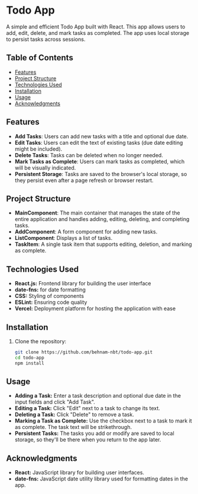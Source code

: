 # Todo App

A simple and efficient Todo App built with React. This app allows users to add, edit, delete, and mark tasks as completed. The app uses local storage to persist tasks across sessions.

## Table of Contents
- [Features](#features)
- [Project Structure](#project-structure)
- [Technologies Used](#technologies-used)
- [Installation](#installation)
- [Usage](#usage)
- [Acknowledgments](#acknowledgments)

## Features

- **Add Tasks**: Users can add new tasks with a title and optional due date.
- **Edit Tasks**: Users can edit the text of existing tasks (due date editing might be included).
- **Delete Tasks**: Tasks can be deleted when no longer needed.
- **Mark Tasks as Complete**: Users can mark tasks as completed, which will be visually indicated.
- **Persistent Storage**: Tasks are saved to the browser's local storage, so they persist even after a page refresh or browser restart.

## Project Structure

- **MainComponent**: The main container that manages the state of the entire application and handles adding, editing, deleting, and completing tasks.
- **AddComponent**: A form component for adding new tasks.
- **ListComponent**: Displays a list of tasks.
- **TaskItem**: A single task item that supports editing, deletion, and marking as complete.

## Technologies Used
- **React.js:** Frontend library for building the user interface
- **date-fns:** for date formatting
- **CSS:** Styling of components
- **ESLint:** Ensuring code quality
- **Vercel:** Deployment platform for hosting the application with ease

## Installation

1. Clone the repository:

   ```bash
   git clone https://github.com/behnam-nbt/todo-app.git
   cd todo-app
   npm install
## Usage
- **Adding a Task:** Enter a task description and optional due date in the input fields and click "Add Task".
- **Editing a Task:** Click "Edit" next to a task to change its text.
- **Deleting a Task:** Click "Delete" to remove a task.
- **Marking a Task as Complete:** Use the checkbox next to a task to mark it as complete. The task text will be strikethrough.
- **Persistent Tasks:** The tasks you add or modify are saved to local storage, so they'll be there when you return to the app later.

## Acknowledgments
- **React:** JavaScript library for building user interfaces.
- **date-fns:** JavaScript date utility library used for formatting dates in the app.
